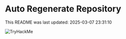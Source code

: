 # Auto Regenerate Repository

This README was last updated: 2025-03-07 23:31:10

 ![TryHackMe](https://tryhackme.com/badge/533634)